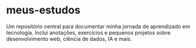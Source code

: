 # meus-estudos
Um repositório central para documentar minha jornada de aprendizado em tecnologia. Inclui anotações, exercícios e pequenos projetos sobre desenvolvimento web, ciência de dados, IA e mais.
